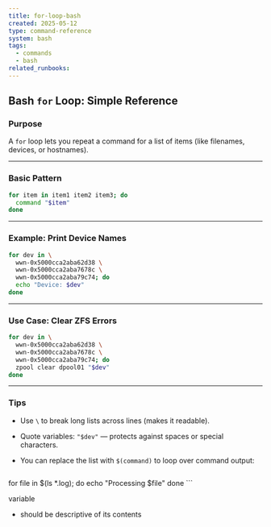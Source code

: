 ```yaml
---
title: for-loop-bash
created: 2025-05-12
type: command-reference
system: bash
tags:
  - commands
  - bash
related_runbooks:
---
```



## Bash `for` Loop: Simple Reference

### **Purpose**

A `for` loop lets you repeat a command for a list of items (like filenames, devices, or hostnames).

---

### **Basic Pattern**

```bash
for item in item1 item2 item3; do
  command "$item"
done
```

---

### **Example: Print Device Names**

```bash
for dev in \
  wwn-0x5000cca2aba62d38 \
  wwn-0x5000cca2aba7678c \
  wwn-0x5000cca2aba79c74; do
  echo "Device: $dev"
done
```

---

### **Use Case: Clear ZFS Errors**

```bash
for dev in \
  wwn-0x5000cca2aba62d38 \
  wwn-0x5000cca2aba7678c \
  wwn-0x5000cca2aba79c74; do
  zpool clear dpool01 "$dev"
done
```

---

### **Tips**

- Use `\` to break long lists across lines (makes it readable).
    
- Quote variables: `"$dev"` — protects against spaces or special characters.
    
- You can replace the list with `$(command)` to loop over command output:
    
    ```bash
for file in $(ls *.log); do
  echo "Processing $file"
done
    ```

variable 
- should be descriptive of its contents